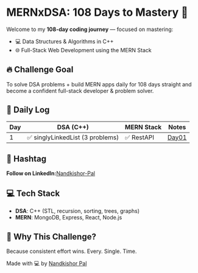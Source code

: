 # MERNxDSA: 108 Days to Mastery 🚀

Welcome to my **108-day coding journey** — focused on mastering:
- 💻 Data Structures & Algorithms in C++
- 🌐 Full-Stack Web Development using the MERN Stack

## 🔥 Challenge Goal
To solve DSA problems + build MERN apps daily for 108 days straight and become a confident full-stack developer & problem solver.

## 📅 Daily Log

| Day | DSA (C++)                  | MERN Stack             | Notes         |
|-----|----------------------------|------------------------|---------------|
| 1   | ✅ singlyLinkedList (3 problems) | ✅ RestAPI | [Day01](DSA_C++/Day01/singlyLL) |

 

## 📌 Hashtag
**Follow on LinkedIn:**[Nandkishor-Pal](https://www.linkedin.com/in/nandkishor-pal)

## 💻 Tech Stack
- **DSA**: C++ (STL, recursion, sorting, trees, graphs)
- **MERN**: MongoDB, Express, React, Node.js

## 🧠 Why This Challenge?
Because consistent effort wins. Every. Single. Time.


Made with 💻 by [Nandkishor Pal](https://github.com/Nandkishor786)
